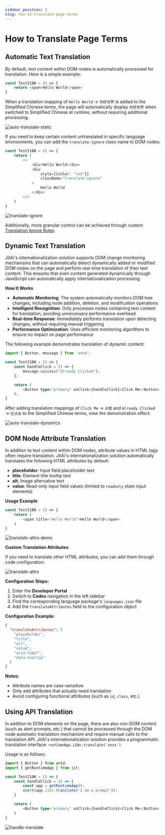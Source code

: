 ```yaml
---
sidebar_position: 3
slug: how-to-translate-page-terms
---
```


# How to Translate Page Terms

## Automatic Text Translation

By default, text content within DOM nodes is automatically processed for translation. Here is a simple example:

```typescript
const TestI18N = () => {
    return <span>Hello World</span>
}
```

When a translation mapping of `Hello World` → `你好世界` is added to the Simplified Chinese terms, the page will automatically display `你好世界` when switched to Simplified Chinese at runtime, without requiring additional processing.

![auto-translate-static](./img/auto-translate-static.gif)

If you need to keep certain content untranslated in specific language environments, you can add the `translate-ignore` class name to DOM nodes:

```typescript
const TestI18N = () => {
    return (
        <>
            <div>Hello World</div>
            <div
                style={{color: "red"}}
                className="translate-ignore"
            >
                Hello World
            </div>
        </>
    )
}
```

![translate-ignore](./img/translate-ignore.gif)

Additionally, more granular control can be achieved through custom [Translation Ignore Rules](./translate-ignore-rules).

## Dynamic Text Translation

JitAi's internationalization solution supports DOM change monitoring mechanisms that can automatically detect dynamically added or modified DOM nodes on the page and perform real-time translation of their text content. This ensures that even content generated dynamically through JavaScript can automatically apply internationalization processing.

**How It Works**
- **Automatic Monitoring**: The system automatically monitors DOM tree changes, including node addition, deletion, and modification operations
- **Intelligent Recognition**: Only processes nodes containing text content for translation, avoiding unnecessary performance overhead
- **Real-time Response**: Immediately performs translation upon detecting changes, without requiring manual triggering
- **Performance Optimization**: Uses efficient monitoring algorithms to ensure no impact on page performance

The following example demonstrates translation of dynamic content:

```typescript
import { Button, message } from 'antd';

const TestI18N = () => {
    const handleClick = () => {
        message.success("Already Clicked");
    };

    return (
        <Button type="primary" onClick={handleClick}>Click Me</Button>
    );
}
```

After adding translation mappings of `Click Me` → `点我` and `Already Clicked` → `已点击` to the Simplified Chinese terms, view the demonstration effect:

![auto-translate-dynamics](./img/auto-translate-dynamics.gif)

## DOM Node Attribute Translation

In addition to text content within DOM nodes, attribute values in HTML tags often require translation.
JitAi's internationalization solution automatically translates the following HTML attributes by default:

- **placeholder**: Input field placeholder text
- **title**: Element title tooltip text
- **alt**: Image alternative text
- **value**: Read-only input field values (limited to `readonly` state input elements)

**Usage Example**

```typescript
const TestI18N = () => {
    return (
        <span title="Hello World">Hello World</span>
    )
}
```
![translate-attrs-demo](./img/translate-attrs.gif)

**Custom Translation Attributes**

If you need to translate other HTML attributes, you can add them through code configuration:

![translate-attrs](./img/translate-attrs.png)

**Configuration Steps:**

1. Enter the **Developer Portal**
2. Switch to **Codes** navigation in the left sidebar
3. Find the corresponding language package's `languages.json` file
4. Add the `translateAttributes` field to the configuration object

**Configuration Example:**
```json
{
  "translateAttributes": [
    "placeholder",
    "title", 
    "alt",
    "value",
    "aria-label",
    "data-tooltip"
  ]
}
```
**Notes:**
- Attribute names are case-sensitive
- Only add attributes that actually need translation
- Avoid configuring functional attributes (such as `id`, `class`, etc.)


## Using API Translation

In addition to DOM elements on the page, there are also non-DOM content (such as alert prompts, etc.) that cannot be processed through the DOM node automatic translation mechanism and require manual calls to the translation API. JitAi's internationalization solution provides a programmatic translation interface: `runtimeApp.i18n.translate('xxxx')`.

Usage is as follows:

```typescript
import { Button } from antd;
import { getRuntimeApp } from jit;

const TestI18N = () => {
    const handleClick = () => {
        const app = getRuntimeApp();
        alert(app.i18n.translate('I am a prompt'));
    }

    return (
        <Button type="primary" onClick={handleClick}>Click Me</Button>
    )
}
```

![handle-translate](./img/handle-translate.gif)

